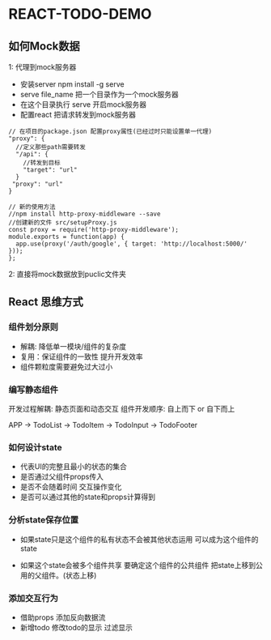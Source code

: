 # REACT-TODO-DEMO

## 如何Mock数据
1: 代理到mock服务器
- 安装server npm install -g serve
- serve file_name  把一个目录作为一个mock服务器
- 在这个目录执行 serve 开启mock服务器
- 配置react 把请求转发到mock服务器
```
// 在项目的package.json 配置proxy属性(已经过时只能设置单一代理)
"proxy": {
  //定义那些path需要转发
  "/api": {
    //转发到目标
    "target": "url"
  }
 "proxy": "url"
}

// 新的使用方法
//npm install http-proxy-middleware --save
//创建新的文件 src/setupProxy.js
const proxy = require('http-proxy-middleware');
module.exports = function(app) {
  app.use(proxy('/auth/google', { target: 'http://localhost:5000/' }));
};

```

2: 直接将mock数据放到puclic文件夹

## React 思维方式

### 组件划分原则

- 解耦: 降低单一模块/组件的复杂度
- 复用：保证组件的一致性 提升开发效率
- 组件颗粒度需要避免过大过小

### 编写静态组件

开发过程解耦: 静态页面和动态交互
组件开发顺序: 自上而下 or 自下而上

APP -> TodoList -> TodoItem -> TodoInput -> TodoFooter

### 如何设计state

- 代表UI的完整且最小的状态的集合
- 是否通过父组件props传入
- 是否不会随着时间 交互操作变化
- 是否可以通过其他的state和props计算得到

### 分析state保存位置

- 如果state只是这个组件的私有状态不会被其他状态运用 可以成为这个组件的state

- 如果这个state会被多个组件共享 要确定这个组件的公共组件
把state上移到公用的父组件。(状态上移)

### 添加交互行为

- 借助props 添加反向数据流
- 新增todo 修改todo的显示 过滤显示

